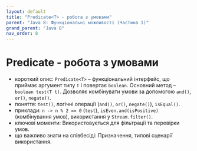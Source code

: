 ```yaml
---
layout: default
title: "Predicate<T> - робота з умовами"
parent: "Java 8: Функціональні можливості (Частина 1)"
grand_parent: "Java 8"
nav_order: 8
---
```


# Predicate<T> - робота з умовами

*   короткий опис: `Predicate<T>` – функціональний інтерфейс, що приймає аргумент типу `T` і повертає `boolean`. Основний метод – `boolean test(T t)`. Дозволяє комбінувати умови за допомогою `and()`, `or()`, `negate()`.
*   поняття: `test()`, логічні операції (`and()`, `or()`, `negate()`), `isEqual()`.
*   приклади: `n -> n % 2 == 0` (`test`), `isEven.and(isPositive)` (комбінування умов), використання у `Stream.filter()`.
*   ключові моменти: Використовується для фільтрації та перевірки умов.
*   що важливо знати на співбесіді: Призначення, типові сценарії використання.
